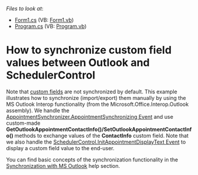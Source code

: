 <!-- default file list -->
*Files to look at*:

* [Form1.cs](./CS/Form1.cs) (VB: [Form1.vb](./VB/Form1.vb))
* [Program.cs](./CS/Program.cs) (VB: [Program.vb](./VB/Program.vb))
<!-- default file list end -->
# How to synchronize custom field values between Outlook and SchedulerControl


<p>Note that <a href="https://docs.devexpress.com/WindowsForms/5228/controls-and-libraries/scheduler/examples/data-binding/how-to-create-appointments-with-custom-fields"><u>custom fields</u></a> are not synchronized by default. This example illustrates how to synchronize (import/export) them manually by using the MS Outlook Interop functionality (from the Microsoft.Office.Interop.Outlook assembly). We handle the <a href="https://docs.devexpress.com/CoreLibraries/DevExpress.XtraScheduler.Exchange.AppointmentSynchronizer.AppointmentSynchronizing"><u>AppointmentSynchronizer.AppointmentSynchronizing Event</u></a> and use custom-made <strong>GetOutlookAppointmentContactInfo</strong><strong>()</strong><strong>/</strong><strong>S</strong><strong>etOutlookAppointmentContactInfo</strong><strong>()</strong><strong> </strong>methods to exchange values of the <strong>ContactInfo</strong> custom field. Note that we also handle the <a href="https://docs.devexpress.com/WindowsForms/DevExpress.XtraScheduler.SchedulerControl.InitAppointmentDisplayText"><u>SchedulerControl.InitAppointmentDisplayText Event</u></a> to display a custom field value to the end-user.</p><p>You can find basic concepts of the synchronization functionality in the <a href="https://docs.devexpress.com/WindowsForms/3937/controls-and-libraries/scheduler/import-and-export/synchronization-with-microsoft-outlook"><u>Synchronization with MS Outlook</u></a> help section.<br />
</p>

<br/>


